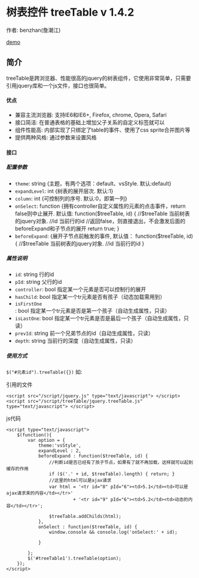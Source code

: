 # 树表控件 treeTable v 1.4.2

作者: benzhan(詹潮江)

[demo](https://sogrey.github.io/jquery.treeTable.js/treeTable%20v1.4.2/demo/treeTable.html)

## 简介

treeTable是跨浏览器、性能很高的jquery的树表组件，它使用非常简单，只需要引用jquery库和一个js文件，接口也很简单。

#### 优点

- 兼容主流浏览器: 支持IE6和IE6+, Firefox, chrome, Opera, Safari
- 接口简洁: 在普通表格的基础上增加父子关系的自定义标签就可以
- 组件性能高: 内部实现了只绑定了table的事件、使用了css sprite合并图片等
- 提供两种风格: 通过参数来设置风格

#### 接口

##### 配置参数


- `theme`: string {主题，有两个选项：default、vsStyle. 默认:default}
- `expandLevel`: int {树表的展开层次. 默认:1}
- `column`: int {可控制列的序号. 默认:0，即第一列}
- `onSelect`: function {拥有controller自定义属性的元素的点击事件，return false则中止展开. 默认值:
function($treeTable, id) {       //$treeTable 当前树表的jquery对象.       //id 当前行的id            //返回false，则直接退出，不会激发后面的beforeExpand和子节点的展开       return true; }
- `beforeExpand`: {展开子节点前触发的事件, 默认值：
function($treeTable, id) {       //$treeTable 当前树表的jquery对象.       //id 当前行的id }

##### 属性说明

- `id`: string 行的id
- `pId`: string 父行的id
- `controller`: bool 指定某一个元素是否可以控制行的展开
- `hasChild`: bool 指定某一个tr元素是否有孩子（动态加载需用到）
- `isFirstOne`: bool 指定某一个tr元素是否是第一个孩子（自动生成属性，只读）
- `isLastOne`: bool 指定某一个tr元素是否是最后一个孩子（自动生成属性，只读）
- `prevId`: string 前一个兄弟节点的id（自动生成属性，只读）
- `depth`: string 当前行的深度（自动生成属性，只读）


##### 使用方式


`$("#元素id").treeTable({})` 如:

引用的文件

	<script src="/script/jquery.js" type="text/javascript"> </script> 
	<script src="/script/treeTable/jquery.treeTable.js" type="text/javascript"> </script>

js代码

    <script type="text/javascript">
        $(function(){
            var option = {
                theme:'vsStyle',
                expandLevel : 2,
                beforeExpand : function($treeTable, id) {
                    //判断id是否已经有了孩子节点，如果有了就不再加载，这样就可以起到缓存的作用
                    if ($('.' + id, $treeTable).length) { return; }
                    //这里的html可以是ajax请求
                    var html = '<tr id="8" pId="6"><td>5.1</td><td>可以是ajax请求来的内容</td></tr>'
                             + '<tr id="9" pId="6"><td>5.2</td><td>动态的内容</td></tr>';

                    $treeTable.addChilds(html);
                },
                onSelect : function($treeTable, id) {
                    window.console && console.log('onSelect:' + id);
                    
                }

            };
            $('#treeTable1').treeTable(option);
        });
    </script> 
